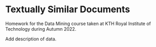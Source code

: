# Textually Similar Documents
Homework for the Data Mining course taken at KTH Royal Institute of Technology during Autumn 2022.

Add description of data.
